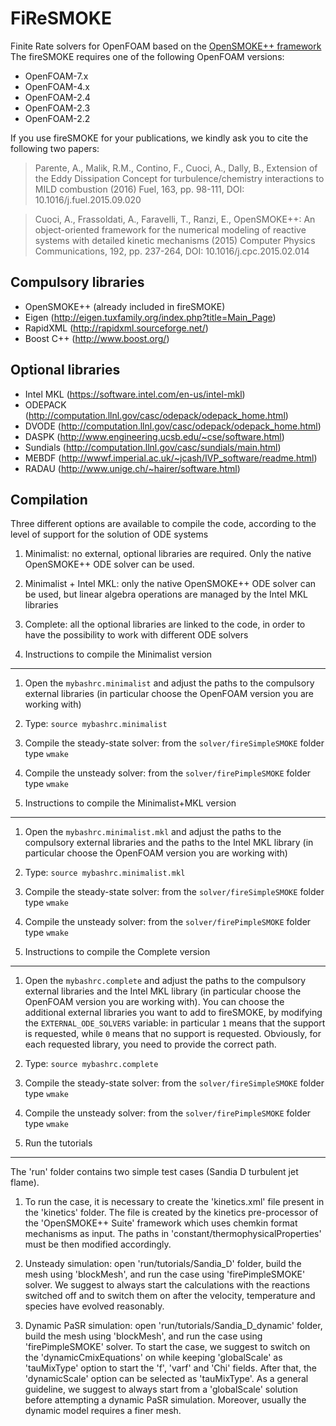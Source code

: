 FiReSMOKE
========

Finite Rate solvers for OpenFOAM based on the [OpenSMOKE++ framework][1]
The fireSMOKE requires one of the following OpenFOAM versions:
- OpenFOAM-7.x
- OpenFOAM-4.x
- OpenFOAM-2.4
- OpenFOAM-2.3
- OpenFOAM-2.2

If you use fireSMOKE for your publications, we kindly ask you to cite the following two papers:

> Parente, A., Malik, R.M., Contino, F., Cuoci, A., Dally, B., 
> Extension of the Eddy Dissipation Concept for turbulence/chemistry interactions to MILD combustion
> (2016) Fuel, 163, pp. 98-111, DOI: 10.1016/j.fuel.2015.09.020

> Cuoci, A., Frassoldati, A., Faravelli, T., Ranzi, E., 
> OpenSMOKE++: An object-oriented framework for the numerical modeling of reactive systems with detailed kinetic mechanisms 
> (2015) Computer Physics Communications, 192, pp. 237-264, DOI: 10.1016/j.cpc.2015.02.014

Compulsory libraries
--------------------
- OpenSMOKE++ (already included in fireSMOKE)
- Eigen (http://eigen.tuxfamily.org/index.php?title=Main_Page)
- RapidXML (http://rapidxml.sourceforge.net/)
- Boost C++ (http://www.boost.org/)

Optional libraries
------------------
- Intel MKL (https://software.intel.com/en-us/intel-mkl)
- ODEPACK (http://computation.llnl.gov/casc/odepack/odepack_home.html)
- DVODE (http://computation.llnl.gov/casc/odepack/odepack_home.html)
- DASPK (http://www.engineering.ucsb.edu/~cse/software.html)
- Sundials (http://computation.llnl.gov/casc/sundials/main.html)
- MEBDF (http://wwwf.imperial.ac.uk/~jcash/IVP_software/readme.html)
- RADAU (http://www.unige.ch/~hairer/software.html)

Compilation
-----------
Three different options are available to compile the code, according to the level of support for the solution of ODE systems
1. Minimalist: no external, optional libraries are required. Only the native OpenSMOKE++ ODE solver can be used.
2. Minimalist + Intel MKL: only the native OpenSMOKE++ ODE solver can be used, but linear algebra operations are managed by the Intel MKL libraries
3. Complete: all the optional libraries are linked to the code, in order to have the possibility to work with different ODE solvers

1. Instructions to compile the Minimalist version
-------------------------------------------------
1. Open the `mybashrc.minimalist` and adjust the paths to the compulsory external libraries (in particular choose the OpenFOAM version you are working with)
2. Type: `source mybashrc.minimalist`
3. Compile the steady-state solver: from the `solver/fireSimpleSMOKE` folder type `wmake`
4. Compile the unsteady solver: from the `solver/firePimpleSMOKE` folder type `wmake`

2. Instructions to compile the Minimalist+MKL version
-----------------------------------------------------
1. Open the `mybashrc.minimalist.mkl` and adjust the paths to the compulsory external libraries and the paths to the Intel MKL library (in particular choose the OpenFOAM version you are working with)
2. Type: `source mybashrc.minimalist.mkl`
3. Compile the steady-state solver: from the `solver/fireSimpleSMOKE` folder type `wmake`
4. Compile the unsteady solver: from the `solver/firePimpleSMOKE` folder type `wmake`

3. Instructions to compile the Complete version
-----------------------------------------------------
1. Open the `mybashrc.complete` and adjust the paths to the compulsory external libraries and the Intel MKL library (in particular choose the OpenFOAM version you are working with). You can choose the additional external libraries you want to add to fireSMOKE, by modifying the `EXTERNAL_ODE_SOLVERS` variable: in particular `1` means that the support is requested, while `0` means that no support is requested. Obviously, for each requested library, you need to provide the correct path.
2. Type: `source mybashrc.complete`
3. Compile the steady-state solver: from the `solver/fireSimpleSMOKE` folder type `wmake`
4. Compile the unsteady solver: from the `solver/firePimpleSMOKE` folder type `wmake`

4. Run the tutorials
----------------------------------------------------
The 'run' folder contains two simple test cases (Sandia D turbulent jet flame). 

1. To run the case, it is necessary to create the 'kinetics.xml' file present in the 'kinetics' folder. The file is created by the kinetics pre-processor of the 'OpenSMOKE++ Suite' framework which uses chemkin format mechanisms as input. The paths in 'constant/thermophysicalProperties' must be then modified accordingly.

2. Unsteady simulation: open 'run/tutorials/Sandia_D' folder, build the mesh using 'blockMesh', and run the case using 'firePimpleSMOKE' solver. We suggest to always start the calculations with the reactions switched off and to switch them on after the velocity, temperature and species have evolved reasonably.

3. Dynamic PaSR simulation: open 'run/tutorials/Sandia_D_dynamic' folder, build the mesh using 'blockMesh', and run the case using 'firePimpleSMOKE' solver. To start the case, we suggest to switch on the 'dynamicCmixEquations' on while keeping 'globalScale' as 'tauMixType' option to start the 'f', 'varf' and 'Chi' fields. After that, the 'dynamicScale' option can be selected as 'tauMixType'.
As a general guideline, we suggest to always start from a 'globalScale' solution before attempting a dynamic PaSR simulation. Moreover, usually the dynamic model requires a finer mesh. 

[1]: https://www.opensmokepp.polimi.it/
